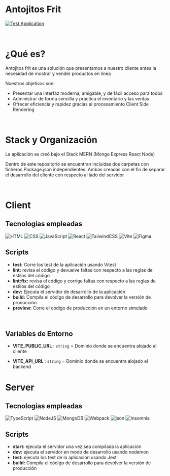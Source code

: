 # Antojitos Frit 

[![Test Application](https://github.com/leonardotorre18/antojitos-frit/actions/workflows/Pipeline.yml/badge.svg)](https://github.com/leonardotorre18/antojitos-frit/actions/workflows/Pipeline.yml)

<br>

# ¿Qué es?

Antojitos frit es una solución que presentamos a nuestro cliente antes la necesidad de mostrar y vender productos en línea

Nuestros objetivos son:

- Presentar una interfaz moderna, amigable, y de fácil acceso para todos
- Administrar de forma sencilla y práctica el inventario y las ventas
- Ofrecer eficiencia y rapidez gracias al procesamiento Client Side Rendering

<br>

# Stack y Organización

La aplicación se creó bajo el Stack MERN (Mongo Express React Node)

Dentro de este repositorio se encuentran incluidas dos carpetas con ficheros Package.json independientes. Ambas creadas con el fin de separar el desarrollo del cliente con respecto al lado del servidor

<br>

# Client

## Tecnologías empleadas

![HTML](https://img.shields.io/badge/HTML-FF5F1F?style=for-the-badge&logo=HTML5&logoColor=FF5F1F&labelColor=fff)
![CSS](https://img.shields.io/badge/CSS-0066cc?style=for-the-badge&logo=CSS3&logoColor=0066cc&labelColor=fff)
![JavaScript](https://img.shields.io/badge/JavaScript-f7df1e?style=for-the-badge&logo=javascript&logoColor=7df1e&labelColor=101010)
![React](https://img.shields.io/badge/React-0080c0?style=for-the-badge&logo=react&logoColor=0080c0&labelColor=fff)
![TailwindCSS](https://img.shields.io/badge/TailwindCSS-06b6d4?style=for-the-badge&logo=tailwindcss&logoColor=06b6d4&labelColor=fff)
![Vite](https://img.shields.io/badge/Vite-454ce1?style=for-the-badge&logo=vite&logoColor=bd34fe&labelColor=41d1ff)
![Figma](https://img.shields.io/badge/Figma-181818?style=for-the-badge&logo=figma&logoColor=FE4D13&labelColor=181818)



## Scripts

- **test:** Corre los test de la aplicación usando Vitest
- **lint:** revisa el código y devuelve faltas con respecto a las reglas de estilos del código
- **lint:fix:** revisa el código y corrige faltas con respecto a las reglas de estilos del código
- **dev:** Ejecuta el servidor de desarrollo de la aplicación
- **build:** Compila el código de desarrollo para devolver la versión de producción
- **preview:** Corre el código de producción en un entorno simulado

<br>

## Variables de Entorno

- **VITE_PUBLIC_URL** : `string` = Dominio donde se encuentra alojado el cliente

- **VITE_API_URL** : `string` = Dominio donde se encuentra alojado el backend


# Server

## Tecnologías empleadas

![TypeScript](https://img.shields.io/badge/typeScript-3178c6?style=for-the-badge&logo=typescript&logoColor=3178c6&labelColor=fff)
![NodeJS](https://img.shields.io/badge/NodeJS-80bc02?style=for-the-badge&logo=node.js&logoColor=80bc02&labelColor=fff)
![MongoDB](https://img.shields.io/badge/MongoDB-589636?style=for-the-badge&logo=mongodb&logoColor=589636&labelColor=fff)
![Webpack](https://img.shields.io/badge/Webpack-2F4884?style=for-the-badge&logo=webpack&logoColor=8ED6FC&labelColor=1c78c0)
![json](https://img.shields.io/badge/json-000?style=for-the-badge&logo=json&logoColor=101010&labelColor=fff)
![Insomnia](https://img.shields.io/badge/Insomnia-574EBE?style=for-the-badge&logo=insomnia&logoColor=574EBE&labelColor=fff)

## Scripts

- **start:** ejecuta el servidor una vez sea compilada la aplicación
- **dev:** ejecuta el servidor en modo de desarrollo usando nodemon
- **test:** ejecuta los test de la aplicación usando Jest
- **build:** Compila el código de desarrollo para devolver la versión de producción
